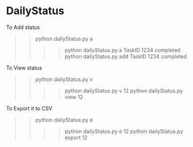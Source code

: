 # DailyStatus
To Add status 
>> python dailyStatus.py a <message>
>>>> python dailyStatus.py a TaskID 1234 completed
>>>> python dailyStatus.py add TaskID 1234 completed

To View status 
>> python dailyStatus.py v <month number>
>>>> python dailyStatus.py v 12
>>>> python dailyStatus.py view 12
               
To Export it to CSV
>> python dailyStatus.py e <month number>
>>>> python dailyStatus.py e 12
>>>> python dailyStatus.py export 12
